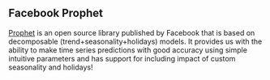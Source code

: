 
## Facebook Prophet

[Prophet](https://facebook.github.io/prophet/docs/quick_start.html#python-api) is an open source library published by Facebook that is based on decomposable (trend+seasonality+holidays) models. It provides us with the ability to make time series predictions with good accuracy using simple intuitive parameters and has support for including impact of custom seasonality and holidays!

